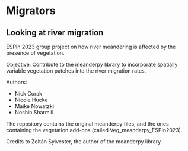 # Migrators
## Looking at river migration
ESPIn 2023 group project on how river meandering is affected by the presence of vegetation. 

Objective: Contribute to the meanderpy library to incorporate spatially variable vegetation patches into the river migration rates. 

Authors:
- Nick Corak
- Nicole Hucke
- Maike Nowatzki
- Noshin Sharmili


The repository contains the original meanderpy files, and the ones containing the vegetation add-ons (called Veg_meanderpy_ESPIn2023).



Credits to Zoltán Sylvester, the author of the meanderpy library. 
